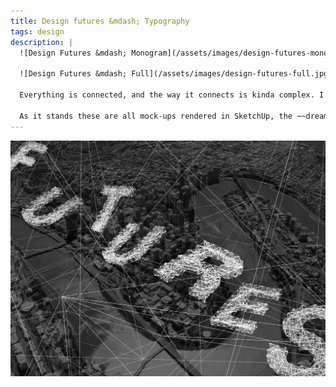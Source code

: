 ```yaml
---
title: Design futures &mdash; Typography
tags: design
description: |
  ![Design Futures &mdash; Monogram](/assets/images/design-futures-monogram.jpg)

  ![Design Futures &mdash; Full](/assets/images/design-futures-full.jpg)

  Everything is connected, and the way it connects is kinda complex. I'd like to be more aware of my connections to people and the networks they're a part of.

  As it stands these are all mock-ups rendered in SketchUp, the ~~dream~~ plan is to get this rendering in the browser from user input. Wild scaffolding.
---
```


![Design Futures &mdash; Full](/assets/images/design-futures-full.jpg)
